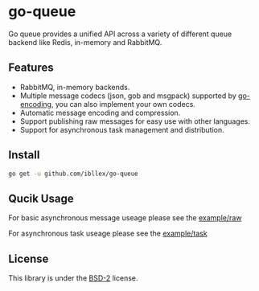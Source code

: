 # go-queue

Go queue provides a unified API across a variety of different queue backend like Redis, in-memory and RabbitMQ.

## Features

- RabbitMQ, in-memory backends.
- Multiple message codecs (json, gob and msgpack) supported by [go-encoding](https://github.com/ibllex/go-encoding), you can also implement your own codecs.
- Automatic message encoding and compression.
- Support publishing raw messages for easy use with other languages.
- Support for asynchronous task management and distribution.

## Install

```bash
go get -u github.com/ibllex/go-queue
```

## Qucik Usage

For basic asynchronous message useage please see the [example/raw](./example/raw/main.go)

For asynchronous task useage please see the [example/task](./example/task/main.go)

## License

This library is under the [BSD-2](./LICENSE) license.
